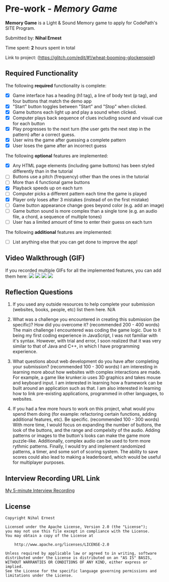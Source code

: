# Pre-work - *Memory Game*

**Memory Game** is a Light & Sound Memory game to apply for CodePath's SITE Program. 

Submitted by: **Nihal Ernest**

Time spent: **2** hours spent in total

Link to project: (https://glitch.com/edit/#!/wheat-booming-glockenspiel)

## Required Functionality

The following **required** functionality is complete:

* [x] Game interface has a heading (h1 tag), a line of body text (p tag), and four buttons that match the demo app
* [x] "Start" button toggles between "Start" and "Stop" when clicked. 
* [x] Game buttons each light up and play a sound when clicked. 
* [x] Computer plays back sequence of clues including sound and visual cue for each button
* [x] Play progresses to the next turn (the user gets the next step in the pattern) after a correct guess. 
* [x] User wins the game after guessing a complete pattern
* [x] User loses the game after an incorrect guess

The following **optional** features are implemented:

* [x] Any HTML page elements (including game buttons) has been styled differently than in the tutorial
* [ ] Buttons use a pitch (frequency) other than the ones in the tutorial
* [ ] More than 4 functional game buttons
* [x] Playback speeds up on each turn
* [ ] Computer picks a different pattern each time the game is played
* [x] Player only loses after 3 mistakes (instead of on the first mistake)
* [ ] Game button appearance change goes beyond color (e.g. add an image)
* [ ] Game button sound is more complex than a single tone (e.g. an audio file, a chord, a sequence of multiple tones)
* [ ] User has a limited amount of time to enter their guess on each turn

The following **additional** features are implemented:

- [ ] List anything else that you can get done to improve the app!

## Video Walkthrough (GIF)

If you recorded multiple GIFs for all the implemented features, you can add them here:
![](gif1-link-here)
![](gif2-link-here)
![](gif3-link-here)
![](gif4-link-here)

## Reflection Questions
1. If you used any outside resources to help complete your submission (websites, books, people, etc) list them here. 
N/A

2. What was a challenge you encountered in creating this submission (be specific)? How did you overcome it? (recommended 200 - 400 words) 
The main challenge I encountered was coding the game logic. Due to it being my first coding experience in JavaScript, I was not familiar with it's syntax. However, with trial and error, I soon realized that it was very similar to that of Java and C++, in which I have programming experience.

3. What questions about web development do you have after completing your submission? (recommended 100 - 300 words) 
I am interesting in learning more about how websites with complex interactions are made. For example, a game like krunker.io uses 3D graphics and takes mouse and keyboard input. I am interested in learning how a framework can be built around an application such as that. I am also interested in learning how to link pre-existing applications, programmed in other languages, to websites.

4. If you had a few more hours to work on this project, what would you spend them doing (for example: refactoring certain functions, adding additional features, etc). Be specific. (recommended 100 - 300 words) 
With more time, I would focus on expanding the number of buttons, the look of the buttons, and the range and compelxity of the audio. Adding patterns or images to the button's looks can make the game more puzzle-like. Additionally, complex audio can be used to form more rythmic patterns. Finally, I would try and implement randomized patterns, a timer, and some sort of scoring system. The ability to save scores could also lead to making a leaderboard, which would be useful for multiplayer purposes.




## Interview Recording URL Link

[My 5-minute Interview Recording](your-link-here)


## License

    Copyright Nihal Ernest

    Licensed under the Apache License, Version 2.0 (the "License");
    you may not use this file except in compliance with the License.
    You may obtain a copy of the License at

        http://www.apache.org/licenses/LICENSE-2.0

    Unless required by applicable law or agreed to in writing, software
    distributed under the License is distributed on an "AS IS" BASIS,
    WITHOUT WARRANTIES OR CONDITIONS OF ANY KIND, either express or implied.
    See the License for the specific language governing permissions and
    limitations under the License.
